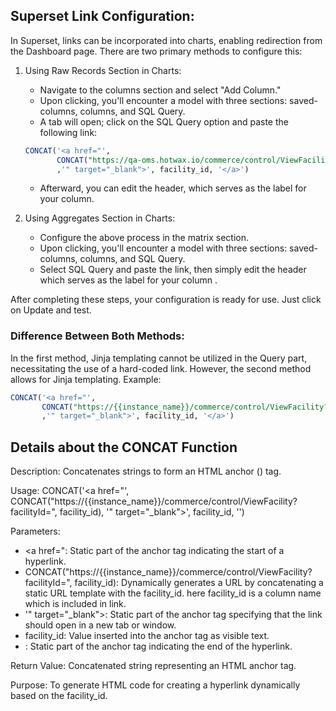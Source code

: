 ## Superset Link Configuration:

In Superset, links can be incorporated into charts, enabling redirection from the Dashboard page. There are two primary methods to configure this:

1. Using Raw Records Section in Charts:
   - Navigate to the columns section and select "Add Column."
   - Upon clicking, you'll encounter a model with three sections: saved-columns, columns, and SQL Query.
   - A tab will open; click on the SQL Query option and paste the following link:

    ```sql
    CONCAT('<a href="',
           CONCAT("https://qa-oms.hotwax.io/commerce/control/ViewFacility?facilityId=", facility_id)
           ,'" target="_blank">', facility_id, '</a>')
    ```

   - Afterward, you can edit the header, which serves as the label for your column.

2. Using Aggregates Section in Charts:
   - Configure the above process in the matrix section.
   - Upon clicking, you'll encounter a model with three sections: saved-columns, columns, and SQL Query.
   - Select SQL Query and paste the link, then simply edit the header which serves as the label for your column .

After completing these steps, your configuration is ready for use. Just click on Update and test.

### Difference Between Both Methods:

In the first method, Jinja templating cannot be utilized in the Query part, necessitating the use of a hard-coded link. However, the second method allows for Jinja templating. Example:

```sql
CONCAT('<a href="',
       CONCAT("https://{{instance_name}}/commerce/control/ViewFacility?facilityId=", facility_id)
       ,'" target="_blank">', facility_id, '</a>')
```

## Details about the CONCAT Function

Description: Concatenates strings to form an HTML anchor (<a>) tag.

Usage:
CONCAT('<a href="',
       CONCAT("https://{{instance_name}}/commerce/control/ViewFacility?facilityId=", facility_id),
       '" target="_blank">', facility_id, '</a>')

Parameters:
- <a href=": Static part of the anchor tag indicating the start of a hyperlink.
- CONCAT("https://{{instance_name}}/commerce/control/ViewFacility?facilityId=", facility_id): Dynamically generates a URL by concatenating a static URL template with the facility_id. here facility_id is a column name which is included in link.
- '" target="_blank">: Static part of the anchor tag specifying that the link should open in a new tab or window.
- facility_id: Value inserted into the anchor tag as visible text.
- </a>: Static part of the anchor tag indicating the end of the hyperlink.

Return Value: 
Concatenated string representing an HTML anchor tag.

Purpose: 
To generate HTML code for creating a hyperlink dynamically based on the facility_id.
